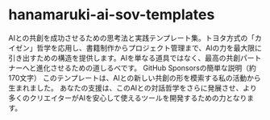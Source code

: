 # hanamaruki-ai-sov-templates
AIとの共創を成功させるための思考法と実践テンプレート集。トヨタ方式の「カイゼン」哲学を応用し、書籍制作からプロジェクト管理まで、AIの力を最大限に引き出すための構造を提供します。AIを単なる道具ではなく、最高の共創パートナーへと進化させるための道しるべです。  GitHub Sponsorsの簡単な説明（約170文字） このテンプレートは、AIとの新しい共創の形を模索する私の活動から生まれました。  あなたの支援は、このAIとの対話哲学をさらに発展させ、より多くのクリエイターがAIを安心して使えるツールを開発するための力となります。
